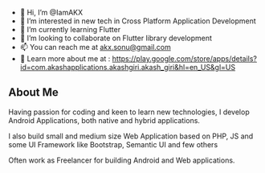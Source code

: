 - 👋 Hi, I’m @IamAKX
- 👀 I’m interested in new tech in Cross Platform Application Development 
- 🌱 I’m currently learning Flutter
- 💞️ I’m looking to collaborate on Flutter library development
- 📫 You can reach me at akx.sonu@gmail.com
- 📱 Learn more about me at : https://play.google.com/store/apps/details?id=com.akashapplications.akashgiri.akash_giri&hl=en_US&gl=US


## About Me

Having passion for coding and keen to learn new technologies, I develop Android Applications, both native and hybrid applications.

I also build small and medium size Web Application based on PHP, JS and some UI Framework like Bootstrap, Semantic UI and few others

Often work as Freelancer for building Android and Web applications.

